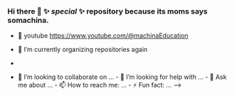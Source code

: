 ### Hi there 👋   ✨ _special_ ✨ repository because its moms says somachina.

- 🔭 youtube https://www.youtube.com/@machinaEducation
- 🌱 I’m currently organizing repositories again

- 
- 👯 I’m looking to collaborate on ... - 🤔 I’m looking for help with ... - 💬 Ask me about ... - 📫 How to reach me: ... - ⚡ Fun fact: ...
-->
